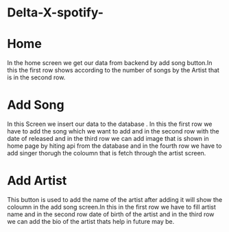 # Delta-X-spotify-
# Home

In the home screen we get our data from backend by add song button.In this the first row shows according to the number of  songs by the Artist that is in the second row.

# Add Song

In this Screen we insert our data to the database . In this the first row we have to add the song which we want to add and in the second row with the date of released and in the third row we can add image that is shown in home page by hiting api from the database and in the fourth row we have to add singer thorugh the coloumn that is fetch through the artist screen.

# Add Artist

This button is used to add the name of the artist after adding it will show the coloumn in the add song screen.In this in the first row we have to fill artist name and in the second row date of birth of the artist and in the third row we can add the bio of the artist thats help in future may be.
